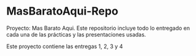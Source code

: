 # MasBaratoAqui-Repo
Proyecto: Mas Barato Aqui. Este repositorio incluye todo lo entregado en cada una de las prácticas y las presentaciones usadas.

Este proyecto contiene las entregas 1, 2, 3 y 4
